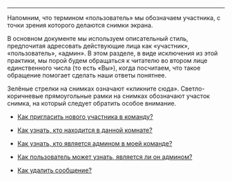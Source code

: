 ***
Напомним, что термином «пользователь» мы обозначаем участника, с точки зрения которого делаются снимки экрана.

В основном документе мы используем описательный стиль, предпочитая адресовать действующие лица как «участник», «пользователь», «админ». В этом разделе, в виде исключения из этой практики, мы порой будем обращаться к читателю во втором лице единственного числа (то есть «Вы»), когда посчитаем, что такое обращение помогает сделать наши ответы понятнее. 

Зелёные стрелки на снимках означают «кликните сюда». Светло-коричневые прямоугольные рамки на снимках обозначают участок снимка, на который следует обратить особое внимание.

 - [Как пригласить нового участника в команду?](/articles/ru/faq/how-do-I-see-who-is-in-a-room)

 - [Как узнать, кто находится в данной комнате?](/articles/ru/faq/how-do-I-see-who-is-in-a-room)

 - [Как узнать, кто является админом в моей команде?](/articles/ru/faq/how-to-recognize-an-admin)

 - [Как пользователь может узнать, является ли он админом?](/articles/ru/faq/how-get-your-own-role)

 - [Как удалить сообщение?](/articles/ru/faq/how-to-delete-a-message)

